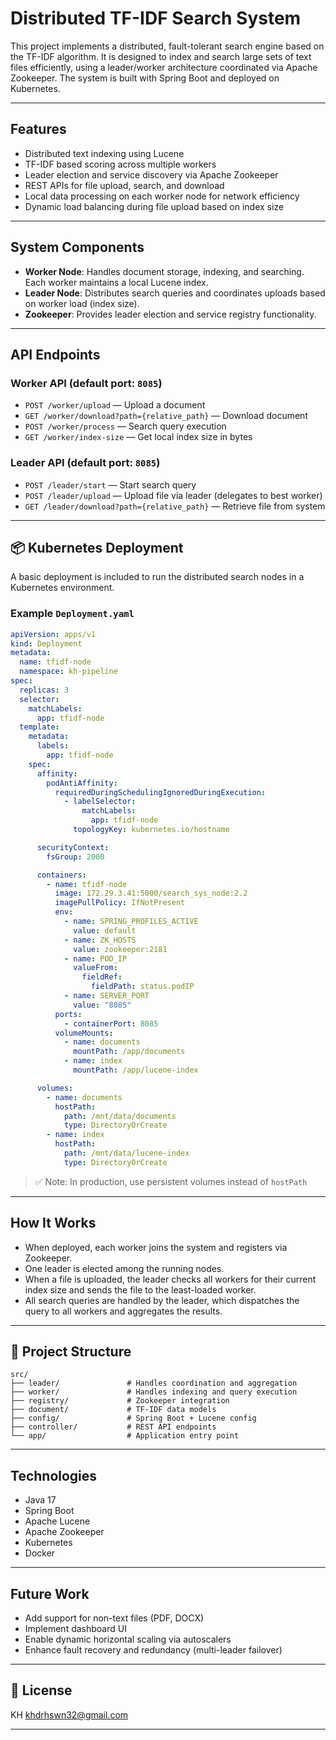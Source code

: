 # Distributed TF-IDF Search System

This project implements a distributed, fault-tolerant search engine based on the TF-IDF algorithm. It is designed to index and search large sets of text files efficiently, using a leader/worker architecture coordinated via Apache Zookeeper. The system is built with Spring Boot and deployed on Kubernetes.

---

##  Features

* Distributed text indexing using Lucene
* TF-IDF based scoring across multiple workers
* Leader election and service discovery via Apache Zookeeper
* REST APIs for file upload, search, and download
* Local data processing on each worker node for network efficiency
* Dynamic load balancing during file upload based on index size

---

##  System Components

* **Worker Node**: Handles document storage, indexing, and searching. Each worker maintains a local Lucene index.
* **Leader Node**: Distributes search queries and coordinates uploads based on worker load (index size).
* **Zookeeper**: Provides leader election and service registry functionality.

---

##  API Endpoints

### Worker API (default port: `8085`)

* `POST /worker/upload` — Upload a document
* `GET /worker/download?path={relative_path}` — Download document
* `POST /worker/process` — Search query execution
* `GET /worker/index-size` — Get local index size in bytes

### Leader API (default port: `8085`)

* `POST /leader/start` — Start search query
* `POST /leader/upload` — Upload file via leader (delegates to best worker)
* `GET /leader/download?path={relative_path}` — Retrieve file from system

---

## 📦 Kubernetes Deployment

A basic deployment is included to run the distributed search nodes in a Kubernetes environment.

### Example `Deployment.yaml`

```yaml
apiVersion: apps/v1
kind: Deployment
metadata:
  name: tfidf-node
  namespace: kh-pipeline
spec:
  replicas: 3
  selector:
    matchLabels:
      app: tfidf-node
  template:
    metadata:
      labels:
        app: tfidf-node
    spec:
      affinity:
        podAntiAffinity:
          requiredDuringSchedulingIgnoredDuringExecution:
            - labelSelector:
                matchLabels:
                  app: tfidf-node
              topologyKey: kubernetes.io/hostname

      securityContext:
        fsGroup: 2000

      containers:
        - name: tfidf-node
          image: 172.29.3.41:5000/search_sys_node:2.2
          imagePullPolicy: IfNotPresent
          env:
            - name: SPRING_PROFILES_ACTIVE
              value: default
            - name: ZK_HOSTS
              value: zookeeper:2181
            - name: POD_IP
              valueFrom:
                fieldRef:
                  fieldPath: status.podIP
            - name: SERVER_PORT
              value: "8085"
          ports:
            - containerPort: 8085
          volumeMounts:
            - name: documents
              mountPath: /app/documents
            - name: index
              mountPath: /app/lucene-index

      volumes:
        - name: documents
          hostPath:
            path: /mnt/data/documents
            type: DirectoryOrCreate
        - name: index
          hostPath:
            path: /mnt/data/lucene-index
            type: DirectoryOrCreate
```

> ✅ Note: In production, use persistent volumes instead of `hostPath`

---

##  How It Works

* When deployed, each worker joins the system and registers via Zookeeper.
* One leader is elected among the running nodes.
* When a file is uploaded, the leader checks all workers for their current index size and sends the file to the least-loaded worker.
* All search queries are handled by the leader, which dispatches the query to all workers and aggregates the results.

---

## 📁 Project Structure

```text
src/
├── leader/               # Handles coordination and aggregation
├── worker/               # Handles indexing and query execution
├── registry/             # Zookeeper integration
├── document/             # TF-IDF data models
├── config/               # Spring Boot + Lucene config
├── controller/           # REST API endpoints
└── app/                  # Application entry point
```

---

##  Technologies

* Java 17
* Spring Boot
* Apache Lucene
* Apache Zookeeper
* Kubernetes
* Docker

---

##  Future Work

* Add support for non-text files (PDF, DOCX)
* Implement dashboard UI
* Enable dynamic horizontal scaling via autoscalers
* Enhance fault recovery and redundancy (multi-leader failover)

---

## 📄 License

KH khdrhswn32@gmail.com 

---
